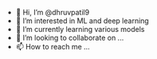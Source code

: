 - 👋 Hi, I’m @dhruvpatil9
- 👀 I’m interested in ML and deep learning
- 🌱 I’m currently learning various models 
- 💞️ I’m looking to collaborate on ...
- 📫 How to reach me ...

<!---
dhruvpatil9/dhruvpatil9 is a ✨ special ✨ repository because its `README.md` (this file) appears on your GitHub profile.
You can click the Preview link to take a look at your changes.
--->
